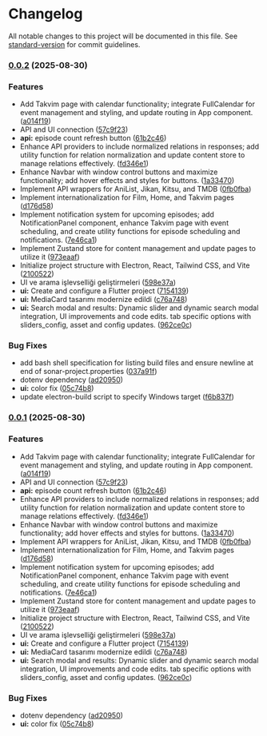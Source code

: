# Changelog

All notable changes to this project will be documented in this file. See [standard-version](https://github.com/conventional-changelog/standard-version) for commit guidelines.

### [0.0.2](https://github.com/macidko/Watchflow/compare/v0.9.1...v0.0.2) (2025-08-30)


### Features

* Add Takvim page with calendar functionality; integrate FullCalendar for event management and styling, and update routing in App component. ([a014f19](https://github.com/macidko/Watchflow/commit/a014f19484808798293635f3698bdd9d4b757a17))
* API and UI connection ([57c9f23](https://github.com/macidko/Watchflow/commit/57c9f237b206f54d2b758896eed6f00ef963e400))
* **api:** episode count refresh button ([61b2c46](https://github.com/macidko/Watchflow/commit/61b2c464838659417229724b1337bc1c99ff5627))
* Enhance API providers to include normalized relations in responses; add utility function for relation normalization and update content store to manage relations effectively. ([fd346e1](https://github.com/macidko/Watchflow/commit/fd346e1eaff91231f8af6bc08766b4976b332f66))
* Enhance Navbar with window control buttons and maximize functionality; add hover effects and styles for buttons. ([1a33470](https://github.com/macidko/Watchflow/commit/1a33470cdb2cf74e6f0cc422161647ed7f966672))
* Implement API wrappers for AniList, Jikan, Kitsu, and TMDB ([0fb0fba](https://github.com/macidko/Watchflow/commit/0fb0fbaa0373c379b2be0508195a73bf4997ba79))
* Implement internationalization for Film, Home, and Takvim pages ([d176d58](https://github.com/macidko/Watchflow/commit/d176d58428c12dd12d2ab71a3a3be0be1d009e53))
* Implement notification system for upcoming episodes; add NotificationPanel component, enhance Takvim page with event scheduling, and create utility functions for episode scheduling and notifications. ([7e46ca1](https://github.com/macidko/Watchflow/commit/7e46ca1600c8a7f0c6323f62cf1e05d053c2be32))
* Implement Zustand store for content management and update pages to utilize it ([973eaaf](https://github.com/macidko/Watchflow/commit/973eaaf50a875bba1def908d68fa2b43ab1d2dc0))
* Initialize project structure with Electron, React, Tailwind CSS, and Vite ([2100522](https://github.com/macidko/Watchflow/commit/210052223c3840059479490e46b903ace644a28f))
* UI ve arama işlevselliği geliştirmeleri ([598e37a](https://github.com/macidko/Watchflow/commit/598e37ad4d783a5ade4d66855e02e70db93d0737))
* **ui:** Create and configure a Flutter project ([7154139](https://github.com/macidko/Watchflow/commit/715413979e2be798c095b547bd275ea22a8f76a5))
* **ui:** MediaCard tasarımı modernize edildi ([c76a748](https://github.com/macidko/Watchflow/commit/c76a74809c41a01446b54ec4045856f451fed0d2))
* **ui:** Search modal and results: Dynamic slider and dynamic search modal integration, UI improvements and code edits. tab specific options with sliders_config, asset and config updates. ([962ce0c](https://github.com/macidko/Watchflow/commit/962ce0c50e37875879c81673bdb76ea04794d040))


### Bug Fixes

* add bash shell specification for listing build files and ensure newline at end of sonar-project.properties ([037a91f](https://github.com/macidko/Watchflow/commit/037a91f584c2143bd7994ae06cf6787c025a64d1))
* dotenv dependency ([ad20950](https://github.com/macidko/Watchflow/commit/ad209509f20adecfc8d12db449e1ff606c38d3c2))
* **ui:** color fix ([05c74b8](https://github.com/macidko/Watchflow/commit/05c74b8cee240822c0122f532037e816845388e8))
* update electron-build script to specify Windows target ([f6b837f](https://github.com/macidko/Watchflow/commit/f6b837f23cd1a162d0ad18d3773439345e4d5559))

### [0.0.1](https://github.com/macidko/Watchflow/compare/v0.9.1...v0.0.1) (2025-08-30)


### Features

* Add Takvim page with calendar functionality; integrate FullCalendar for event management and styling, and update routing in App component. ([a014f19](https://github.com/macidko/Watchflow/commit/a014f19484808798293635f3698bdd9d4b757a17))
* API and UI connection ([57c9f23](https://github.com/macidko/Watchflow/commit/57c9f237b206f54d2b758896eed6f00ef963e400))
* **api:** episode count refresh button ([61b2c46](https://github.com/macidko/Watchflow/commit/61b2c464838659417229724b1337bc1c99ff5627))
* Enhance API providers to include normalized relations in responses; add utility function for relation normalization and update content store to manage relations effectively. ([fd346e1](https://github.com/macidko/Watchflow/commit/fd346e1eaff91231f8af6bc08766b4976b332f66))
* Enhance Navbar with window control buttons and maximize functionality; add hover effects and styles for buttons. ([1a33470](https://github.com/macidko/Watchflow/commit/1a33470cdb2cf74e6f0cc422161647ed7f966672))
* Implement API wrappers for AniList, Jikan, Kitsu, and TMDB ([0fb0fba](https://github.com/macidko/Watchflow/commit/0fb0fbaa0373c379b2be0508195a73bf4997ba79))
* Implement internationalization for Film, Home, and Takvim pages ([d176d58](https://github.com/macidko/Watchflow/commit/d176d58428c12dd12d2ab71a3a3be0be1d009e53))
* Implement notification system for upcoming episodes; add NotificationPanel component, enhance Takvim page with event scheduling, and create utility functions for episode scheduling and notifications. ([7e46ca1](https://github.com/macidko/Watchflow/commit/7e46ca1600c8a7f0c6323f62cf1e05d053c2be32))
* Implement Zustand store for content management and update pages to utilize it ([973eaaf](https://github.com/macidko/Watchflow/commit/973eaaf50a875bba1def908d68fa2b43ab1d2dc0))
* Initialize project structure with Electron, React, Tailwind CSS, and Vite ([2100522](https://github.com/macidko/Watchflow/commit/210052223c3840059479490e46b903ace644a28f))
* UI ve arama işlevselliği geliştirmeleri ([598e37a](https://github.com/macidko/Watchflow/commit/598e37ad4d783a5ade4d66855e02e70db93d0737))
* **ui:** Create and configure a Flutter project ([7154139](https://github.com/macidko/Watchflow/commit/715413979e2be798c095b547bd275ea22a8f76a5))
* **ui:** MediaCard tasarımı modernize edildi ([c76a748](https://github.com/macidko/Watchflow/commit/c76a74809c41a01446b54ec4045856f451fed0d2))
* **ui:** Search modal and results: Dynamic slider and dynamic search modal integration, UI improvements and code edits. tab specific options with sliders_config, asset and config updates. ([962ce0c](https://github.com/macidko/Watchflow/commit/962ce0c50e37875879c81673bdb76ea04794d040))


### Bug Fixes

* dotenv dependency ([ad20950](https://github.com/macidko/Watchflow/commit/ad209509f20adecfc8d12db449e1ff606c38d3c2))
* **ui:** color fix ([05c74b8](https://github.com/macidko/Watchflow/commit/05c74b8cee240822c0122f532037e816845388e8))
